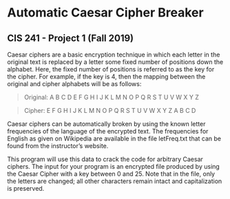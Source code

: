 
# Automatic Caesar Cipher Breaker

## CIS 241 - Project 1 (Fall 2019)

Caesar ciphers are a basic encryption technique in which each letter in the original text is replaced
by a letter some fixed number of positions down the alphabet. Here, the fixed number of
positions is referred to as the key for the cipher. For example, if the key is 4, then the mapping
between the original and cipher alphabets will be as follows:

> Original: A B C D E F G H I J K L M N O P Q R S T U V W X Y Z

> Cipher: E F G H I J K L M N O P Q R S T U V W X Y Z A B C D

Caesar ciphers can be automatically broken by using the known letter frequencies of the language
of the encrypted text. The frequencies for English as given on Wikipedia are available in the file
letFreq.txt that can be found from the instructor’s website.

This program will use this data to crack the code for arbitrary Caesar ciphers.
The input for your program is an encrypted file produced by using the Caesar Cipher with
a key between 0 and 25. Note that in the file, only the letters are changed; all other characters
remain intact and capitalization is preserved.
